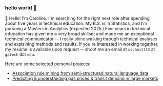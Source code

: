 ### hello world 👋

<!--
**cmschmtt/cmschmtt** is a ✨ _special_ ✨ repository because its `README.md` (this file) appears on your GitHub profile.

Here are some ideas to get you started:

- 🔭 I’m currently working on ...
- 🌱 I’m currently learning ...
- 👯 I’m looking to collaborate on ...
- 🤔 I’m looking for help with ...
- 💬 Ask me about ...
- 📫 How to reach me: ...
- 😄 Pronouns: ...
- ⚡ Fun fact: ...
-->

👋 Hello! I'm Caroline. I'm searching for the right next role after spending about five years in technical education. My B.S. is in Statistics, and I'm pursuing a Masters in Analytics (expected 2025.) Five years in technical education has given me a very broad skillset and made me an exceptional technical communicator -- I really shine walking through technical analyses and explaining methods and results. If you're interested in working together, my resume is available upon request -- shoot me an email at `cschmitt33` at `gatech` dot `edu`.

Here are some selected personal projects:
- [Association rule mining from semi-structured natural language data](https://github.com/cmschmtt/ds9-association-rules)
- [Predicting & understanding gas prices & transit demand in large markets](https://github.com/cmschmtt/gas-transit-forecasting)

